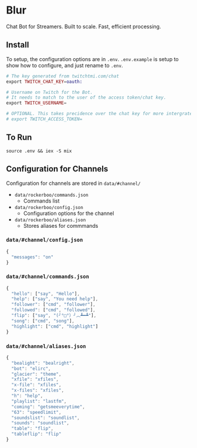Blur
====

Chat Bot for Streamers. Built to scale. Fast, efficient processing.

## Install

To setup, the configuration options are in `.env`. `.env.example` is setup to show how to configure, and just rename to `.env`.

```elixir
# The key generated from twitchtmi.com/chat
export TWITCH_CHAT_KEY=oauth:

# Username on Twitch for the Bot.
# It needs to match to the user of the access token/chat key.
export TWITCH_USERNAME=

# OPTIONAL. This takes precidence over the chat key for more intergrated options (authenticated calls to twitch)
# export TWITCH_ACCESS_TOKEN=
```

## To Run

`source .env && iex -S mix`

## Configuration for Channels

Configuration for channels are stored in `data/#channel/`

* `data/rockerboo/commands.json`
	* Commands list
* `data/rockerboo/config.json`
	* Configuration options for the channel
* `data/rockerboo/aliases.json`
	* Stores aliases for commmands

### `data/#channel/config.json`
```js
{
  "messages": "on"
}
```

### `data/#channel/commands.json`
```js
{
  "hello": ["say", "Hello"],
  "help": ["say", "You need help"],
  "follower": ["cmd", "follower"],
  "followed": ["cmd", "followed"],
  "flip": ["say", "(╯°□°）╯︵┻━┻"],
  "song": ["cmd", "song"],
  "highlight": ["cmd", "highlight"]
}
```


### `data/#channel/aliases.json`
```js
{
  "bealight": "bealright",
  "bot": "elirc",
  "glacier": "theme",
  "xfile": "xfiles",
  "x-file": "xfiles",
  "x-files": "xfiles",
  "h": "help",
  "playlist": "lastfm",
  "coming": "getsmeeverytime",
  "63": "speedlimit",
  "soundslist": "soundlist",
  "sounds": "soundlist",
  "table": "flip",
  "tableflip": "flip"
}
```
